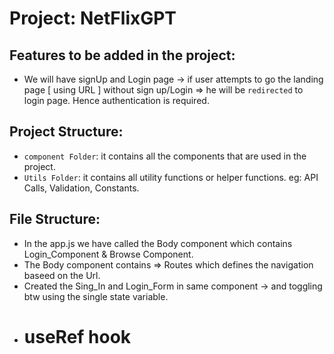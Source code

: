 # Project: NetFlixGPT

## Features to be added in the project:

- We will have signUp and Login page -> if user attempts to go the landing page [ using URL ] without sign up/Login => he will be `redirected` to login page. Hence authentication is required.

## Project Structure:

- `component Folder`: it contains all the components that are used in the project.
- `Utils Folder`: it contains all utility functions or helper functions. eg: API Calls, Validation, Constants.

## File Structure:

- In the app.js we have called the Body component which contains Login_Component & Browse Component.
- The Body component contains => Routes which defines the navigation baseed on the Url.
- Created the Sing_In and Login_Form in same component -> and toggling btw using the single state variable.
- <h1>useRef hook</h1>
